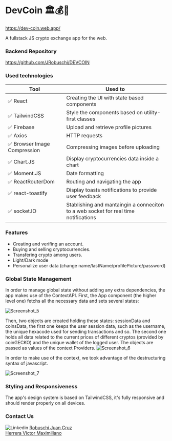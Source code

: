 # DevCoin 🏛️💰💱

https://dev-coin.web.app/

A fullstack JS crypto exchange app for the web.

### Backend Repository

https://github.com/JRobuschi/DEVCOIN

### Used technologies

| Tool            | Used to                                                                     |
| --------------- | --------------------------------------------------------------------------- |
| ✅ React   | Creating the UI with state based components   |
| ✅ TailwindCSS   | Style the components based on utility-first classes      |
| ✅ Firebase       | Upload and retrieve profile pictures              |
| ✅ Axios     | HTTP requests  |
| ✅ Browser Image Compression   | Compressing images before uploading                                          |
| ✅ Chart.JS      | Display cryptocurrencies data inside a chart                                                          |
| ✅ Moment.JS         | Date formatting                                                      |
| ✅ ReactRouterDom       | Routing and navigating the app |
| ✅ react-toastify          | Display toasts notifications to provide user feedback       |
| ✅ socket.IO | Stablishing and mantaingin a conneciton to a web socket for real time notifications   |

### Features

- Creating and verifing an account.
- Buying and selling cryptocurrencies.
- Transfering crypto among users.
- Light/Dark mode
- Personalize user data (change name/lastName/profilePicture/password)


### Global State Management

In order to manage global state without adding any extra dependencies, the app makes use of the ContextAPI.
First, the App component (the higher level one) fetchs all the necessary data and sets several states:

![Screenshot_5](https://user-images.githubusercontent.com/102425176/216169921-62dec5f8-fbad-4608-a1da-72486357aaf7.png)

Then, two objects are created holding these states: sessionData and coinsData, the first one keeps the user session data, such as the username, the unique hexacode used for sending transactions and so. The second one holds all data related to the current prices of different cryptos (provided by coinGECKO) and the unique wallet of the logged user. The objects are passed as values of the context Providers.
![Screenshot_6](https://user-images.githubusercontent.com/102425176/216168385-d5406d71-f20a-4dcb-bed3-46eb52ccdc52.png)

In order to make use of the context, we took advantage of the destructuring syntax of javascript.


![Screenshot_7](https://user-images.githubusercontent.com/102425176/216168761-9135682b-5c2e-4cdc-b0a2-9e5d4edd5bb2.png)


### Styling and Responsiveness

The app's design system is based on TailwindCSS, it's fully responsive and should render properly on all devices.



### Contact Us
<img src="https://camo.githubusercontent.com/7e1a1a039c75a7c4d2a91d7f97bf0a1c2adcf7cb49b7dbbfc02963a4f9fdaca4/68747470733a2f2f696d672e736869656c64732e696f2f62616467652f6c696e6b6564696e2d2532333030373742352e7376673f7374796c653d666f722d7468652d6261646765266c6f676f3d6c696e6b6564696e266c6f676f436f6c6f723d7768697465" alt="Linkedin" data-canonical-src="https://img.shields.io/badge/linkedin-%230077B5.svg?style=for-the-badge&amp;logo=linkedin&amp;logoColor=white" style="max-width: 100%;">
<a href="https://www.linkedin.com/in/juan-cruz-robuschi/"><u>Robuschi Juan Cruz<u><a><br>
<a href="https://www.linkedin.com/in/victor-maximiliano-herrera/"><u>Herrera Victor Maximiliano<u>
</a><br>
